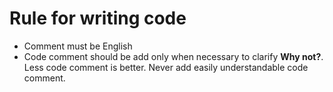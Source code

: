 # Rule for writing code

- Comment must be English
- Code comment should be add only when necessary to clarify **Why not?**.
  Less code comment is better. Never add easily understandable code comment.

